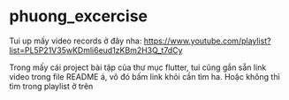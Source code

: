 # phuong_excercise

Tui up mấy video records ở đây nha: https://www.youtube.com/playlist?list=PL5P21V35wKDmli6eud1zKBm2H3Q_t7dCy <br>

Trong mấy cái project bài tập của thư mục flutter, tui cũng gắn sẵn link video trong file README á, vô đó bấm link khỏi cần tìm ha. Hoặc không thì tìm trong playlist ở trên
